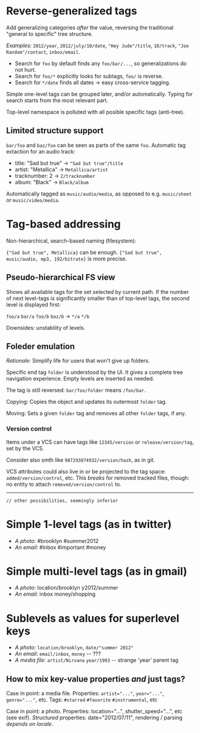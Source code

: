 # Reverse-generalized tags

Add generalizing categories _after_ the value, reversing the
traditional "general to specific" tree structure.

*Examples:* `2012/year`, `2012/july/10/date`, `"Hey Jude"/title`, `10/track`, 
  `"Joe Random"/contact`, `inbox/email`.

* Search for `foo` by default finds any `foo/bar/...`, so generalizations do not hurt.
* Search for `foo/*` explicitly looks for subtags, `foo/` is reverse.
* Search for `*/date` finds all dates -> easy cross-service tagging.

Simple one-level tags can be grouped later, and/or automatically.
Typing for search starts from the most relevant part.

Top-level namespace is polluted with all posible specific tags (anti-tree).

## Limited structure support

`bar/foo` and `baz/foo` can be seen as parts of the same `foo`.
Automatic tag extaction for an audio track:

* title: "Sad but true" -> `"Sad but true"/title`
* artist: "Metallica" -> `Metallica/artist`
* tracknumber: 2 -> `2/tracknumber`
* album: "Black" -> `Black/album`

Automatically tagged as `music/audio/media`, as opposed to e.g. `music/sheet` or
`music/video/media`.

# Tag-based addressing

Non-hierarchical, search-based naming (filesystem):

`{"Sad but true", Metallica}` can be enough.
`{"Sad but true", music/audio, mp3, 192/bitrate}` is more precise.

## Pseudo-hierarchical FS view 

Shows all available tags for the set selected by current path. If the number of
next level-tags is significantly smaller than of top-level tags, the second
level is displayed first:

`foo/a` `bar/a` `foo/b` `baz/b` -> `*/a` `*/b`

Downsides: unstability of levels.

## Foleder emulation

_Rationale:_ Simplify life for users that won't give up folders.

Specific end tag `folder` is understood by the UI. It gives a complete tree navigation 
experience. Empty levels are inserted as needed.

The tag is still reversed: `bar/foo/folder` means `/foo/bar`.

Copying: Copies the object and updates its outermost `folder` tag.

Moving: Sets a given `folder` tag and removes all other `folder` tags, if any.

### Version control

Items under a VCS can have tags like `12345/version` or `release/version/tag`,
set by the VCS.

Consider also smth like `987293874932/version/hash`, as in git.

VCS attributes could also live in or be projected to the tag space:
`added/version/control`, etc. This _breaks_ for removed tracked files, though:
no entity to attach `removed/version/control` to.

---

    // other possibilities, seemingly inferior

# Simple 1-level tags (as in twitter)

* *A photo:* #brooklyn #summer2012
* *An email:* #inbox #important #money

# Simple multi-level tags (as in gmail)

* *A photo:* location/brooklyn y2012/summer
* *An email:* inbox money/shopping

# Sublevels as values for superlevel keys

* *A photo:* `location/brooklyn`, `date/"summer 2012"`
* *An email:* `email/inbox`, `money` -- ???
* *A media file:* `artist/Nirvana` `year/1993` -- strange 'year' parent tag

## How to mix key-value properties *and* just tags?

Case in point: a media file.
Properties: `artist="..."`, `year="..."`, `genre="..."`, etc.
Tags: `#starred` `#favorite` `#instrumental`, etc

Case in point: a photo.
Properties: location="...", shutter_speed="...", etc (see exif).
*Structured* properties: date="2012/07/11", rendering / parsing *depends on locale*.

